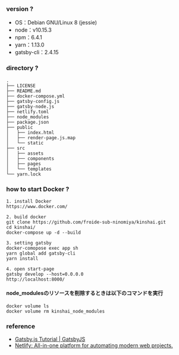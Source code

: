 ### version ?
- OS：Debian GNU/Linux 8 (jessie)
- node：v10.15.3
- npm：6.4.1
- yarn：1.13.0
- gatsby-cli：2.4.15

### directory ?
```
.
├── LICENSE
├── README.md
├── docker-compose.yml
├── gatsby-config.js
├── gatsby-node.js
├── netlify.toml
├── node_modules
├── package.json
├── public
│   ├── index.html
│   ├── render-page.js.map
│   └── static
├── src
│   ├── assets
│   ├── components
│   ├── pages
│   └── templates
└── yarn.lock
```

### how to start Docker ?
```
1. install Docker
https://www.docker.com/

2. build docker
git clone https://github.com/froide-sub-ninomiya/kinshai.git
cd kinshai/
docker-compose up -d --build

3. setting gatsby
docker-comopose exec app sh
yarn global add gatsby-cli
yarn install

4. open start-page
gatsby develop --host=0.0.0.0
http://localhost:8000/
```

#### node_modulesのリソースを削除するときは以下のコマンドを実行
```
docker volume ls
docker volume rm kinshai_node_modules
```

### reference
- [Gatsby\.js Tutorial \| GatsbyJS](https://www.gatsbyjs.org/tutorial/)
- [Netlify: All\-in\-one platform for automating modern web projects\.](https://www.netlify.com/)